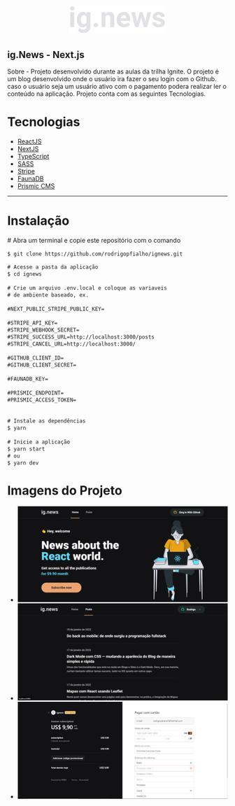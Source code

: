 <h1 align="center">
    <img src="./public/images/logo.svg" alt="logo">
</h1>


<h2>
    ig.News - Next.js
</h2>
<p><span>Sobre - </span>Projeto desenvolvido durante as aulas da trilha Ignite. O projeto é um
blog desenvolvido onde o usuário ira fazer o seu login com o Github. caso o usuário seja um usuário
ativo com o pagamento podera realizar ler o conteúdo na aplicação. Projeto conta com as seguintes Tecnologias.
</p>

<h1>Tecnologias</h1>

- [ReactJS](https://reactjs.org/)
- [NextJS](https://nextjs.org/)
- [TypeScript](https://www.typescriptlang.org/)
- [SASS](https://sass-lang.com/)
- [Stripe](https://stripe.com/)
- [FaunaDB](https://fauna.com/)
- [Prismic CMS](https://prismic.io/)

---

<h1>Instalação</h1>
# Abra um terminal e copie este repositório com o comando

```
$ git clone https://github.com/rodrigopfialho/ignews.git
```

```
# Acesse a pasta da aplicação
$ cd ignews

# Crie um arquivo .env.local e coloque as variaveis
# de ambiente baseado, ex.

#NEXT_PUBLIC_STRIPE_PUBLIC_KEY=

#STRIPE_API_KEY=
#STRIPE_WEBHOOK_SECRET=
#STRIPE_SUCCESS_URL=http://localhost:3000/posts
#STRIPE_CANCEL_URL=http://localhost:3000/

#GITHUB_CLIENT_ID=
#GITHUB_CLIENT_SECRET=

#FAUNADB_KEY=

#PRISMIC_ENDPOINT=
#PRISMIC_ACCESS_TOKEN=


# Instale as dependências
$ yarn

# Inicie a aplicação
$ yarn start
# ou
$ yarn dev

```

<h1>Imagens do Projeto</h1>

<ul align="center">
    <li>
        <img src="./public/images/p1.png" alt="imagem">
    </li>
    <li>
        <img src="./public/images/p2.png" alt="imagem">
    </li>
    <li>
        <img src="./public/images/p3.png" alt="imagem">
    </li>
</ul>



